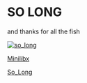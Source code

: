 # SO LONG

and thanks for all the fish

[![so_long](https://badge42.herokuapp.com/api/project/jiychoi/so_long)](https://github.com/JaeSeoKim/badge42)

[Minilibx](https://www.notion.so/jiychoi/Minilibx-40c32c9a93144a0480fb51ceefada0ae)

[So_Long](https://www.notion.so/jiychoi/So_Long-f416af0d407544078c031dc98b8e8748)
